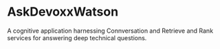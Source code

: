 # AskDevoxxWatson
A cognitive application harnessing Connversation and Retrieve and Rank services for answering deep technical questions.
